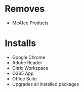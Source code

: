 # Removes 
- McAfee Products

# Installs
- Google Chrome
- Adobe Reader
- Citrix Workspace
- O365 App
- Office Suite
- Upgrades all installed packages
